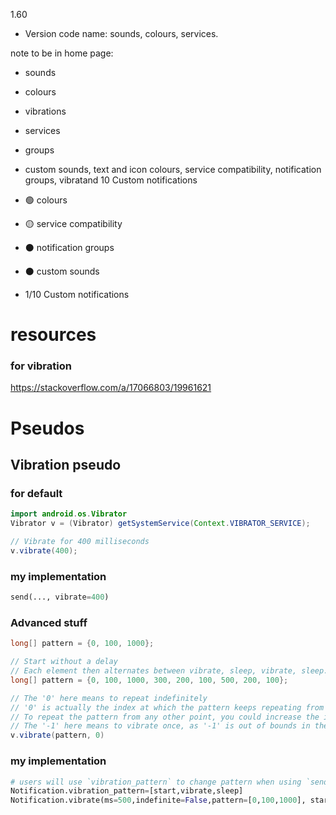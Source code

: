 1.60 
- Version code name: sounds, colours, services.
 
note to be in home page: 
- sounds
- colours
- vibrations
- services
- groups

- custom sounds, text and icon colours, service compatibility, notification groups, vibratand 10 Custom notifications

- 🟢 colours
- 🟡 service compatibility
- ⚫ notification groups
- ⚫ custom sounds
- 1/10 Custom notifications



# resources
### for vibration
https://stackoverflow.com/a/17066803/19961621


# Pseudos

## Vibration pseudo
### for default

```java
import android.os.Vibrator
Vibrator v = (Vibrator) getSystemService(Context.VIBRATOR_SERVICE);

// Vibrate for 400 milliseconds
v.vibrate(400);
```

### my implementation
```python
send(..., vibrate=400)
```

### Advanced stuff

```java
long[] pattern = {0, 100, 1000};

// Start without a delay
// Each element then alternates between vibrate, sleep, vibrate, sleep...
long[] pattern = {0, 100, 1000, 300, 200, 100, 500, 200, 100};

// The '0' here means to repeat indefinitely
// '0' is actually the index at which the pattern keeps repeating from (the start)
// To repeat the pattern from any other point, you could increase the index, e.g. '1'
// The '-1' here means to vibrate once, as '-1' is out of bounds in the pattern array.
v.vibrate(pattern, 0)
```

### my implementation

```python
# users will use `vibration_pattern` to change pattern when using `send`
Notification.vibration_pattern=[start,vibrate,sleep]
Notification.vibrate(ms=500,indefinite=False,pattern=[0,100,1000], start=0)
```
